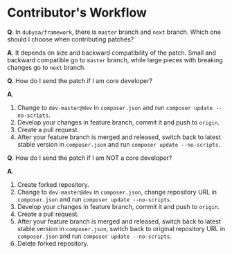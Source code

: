 # Contributor's Workflow #

**Q**. In `dubysa/framework`, there is `master` branch and `next` branch. Which one should I choose when contributing patches?

**A**. It depends on size and backward compatibility of the patch. Small and backward compatible go to `master` branch, while large pieces with breaking changes go to `next` branch.

**Q**. How do I send the patch if I am core developer?

**A**.

1. Change to `dev-master@dev` in `composer.json` and run `composer update --no-scripts`.
2. Develop your changes in feature branch, commit it and push to `origin`.
3. Create a pull request.
3. After your feature branch is merged and released, switch back to latest stable version in `composer.json` and run `composer update --no-scripts`.

**Q**. How do I send the patch if I am NOT a core developer?

**A**.

1. Create forked repository.
2. Change to `dev-master@dev` in `composer.json`, change repository URL in `composer.json` and run `composer update --no-scripts`.
3. Develop your changes in feature branch, commit it and push to `origin`.
4. Create a pull request.
5. After your feature branch is merged and released, switch back to latest stable version in `composer.json`, switch back to original repository URL in `composer.json` and run `composer update --no-scripts`.
6. Delete forked repository.

